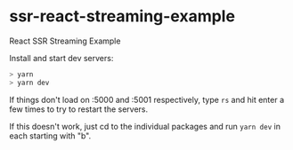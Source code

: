 # ssr-react-streaming-example
React SSR Streaming Example

Install and start dev servers:

```bash
> yarn
> yarn dev
```

If things don't load on :5000 and :5001 respectively, type `rs` and hit enter a few times to try to restart the servers.

If this doesn't work, just cd to the individual packages and run `yarn dev` in each starting with "b".
